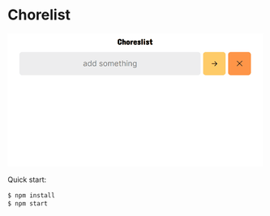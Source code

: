 # Chorelist

![adding "do dishes" and "update readme" to the chorelist before deleting them all](./chorelist.gif)

Quick start:

```
$ npm install
$ npm start
```
